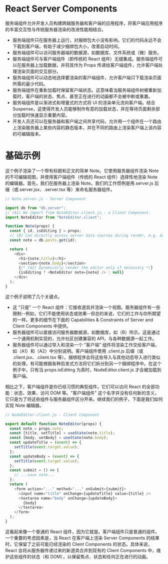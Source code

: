# React Server Components

服务端组件允许开发人员构建跨越服务器和客户端的应用程序，将客户端应用程序的丰富交互性与传统服务器渲染的改进性能相结合。

- 服务端组件只在服务器上运行，对捆绑包大小没有影响。它们的代码永远不会下载到客户端，有助于减少捆绑包大小，改善启动时间。
- 服务端组件可以访问服务器端的数据源，如数据库、文件系统或（微）服务。
- 服务端组件可与客户端组件（即传统的 React 组件）无缝集成。服务端组件可以在服务器上加载数据，并将其作为 Props 传递给客户端组件，允许客户端处理渲染页面的交互部分。
- 服务端组件可以动态地选择要渲染的客户端组件，允许客户端只下载渲染页面所需的最少代码。
- 服务端组件在重新加载时保留客户端状态。这意味着当服务端组件树被重新加载时，客户端的状态、焦点、甚至正在进行的动画都不会被中断或重置。
- 服务端组件是以渐进式和增量式的方式将 UI 的渲染单元流向客户端。结合 Suspense，这使得开发人员能够制作有意的加载状态，并在等待页面剩余部分加载时快速显示重要内容。
- 开发人员还可以在服务器和客户端之间共享代码，允许用一个组件在一个路由上渲染服务器上某些内容的静态版本，并在不同的路由上渲染客户端上该内容的可编辑版本。

# 基础示例

这个例子渲染了一个带有标题和正文的简单 Note。它使用服务器组件渲染 Note 的不可编辑视图，并使用客户端组件（传统的 React 组件）选择性地渲染 Note 的编辑器。首先，我们在服务器上渲染 Note。我们的工作惯例是用.server.js 后缀（或.server.jsx、.server.tsx 等）来命名服务器组件。

```js
// Note.server.js - Server Component

import db from "db.server";
// (A1) We import from NoteEditor.client.js - a Client Component.
import NoteEditor from "NoteEditor.client";

function Note(props) {
  const { id, isEditing } = props;
  // (B) Can directly access server data sources during render, e.g. databases
  const note = db.posts.get(id);

  return (
    <div>
      <h1>{note.title}</h1>
      <section>{note.body}</section>
      {/* (A2) Dynamically render the editor only if necessary */}
      {isEditing ? <NoteEditor note={note} /> : null}
    </div>
  );
}
```

这个例子说明了几个关键点。

- 这 "只是" 一个 React 组件：它接收道具并渲染一个视图。服务器组件有一些限制--例如，它们不能使用状态或效果--但总的来说，它们的工作与你所期望的一样。更多的细节在下面的 Capabilities & Constraints of Server and Client Components 中提供。
- 服务器组件可以直接访问服务器数据源，如数据库，如（B）所示。这是通过一个通用机制实现的，允许社区创建兼容的 API，与各种数据源一起工作。
- 服务器组件可以通过导入和渲染一个 "客户端" 组件将渲染工作交给客户端，如（A1）和（A2）中分别说明。客户端组件使用 .client.js 后缀（或 .client.jsx、.client.tsx 等）。捆绑程序会将这些导入与其他动态导入进行类似的处理，有可能根据各种启发式方法将它们拆分到另一个捆绑程序中。在这个例子中，只有当 props.isEditing 为真时，NodeEditor.client.js 才会被加载到客户端。

相比之下，客户端组件是你已经习惯的典型组件。它们可以访问 React 的全部功能：状态、效果、访问 DOM 等。"客户端组件" 这个名字并没有任何新的含义，它只是为了将这些组件与服务器组件区分开来。继续我们的例子，下面是我们如何实现 Note 编辑器。

```js
// NodeEditor.client.js - Client Component

export default function NoteEditor(props) {
  const note = props.note;
  const [title, setTitle] = useState(note.title);
  const [body, setBody] = useState(note.body);
  const updateTitle = (event) => {
    setTitle(event.target.value);
  };
  const updateBody = (event) => {
    setTitle(event.target.value);
  };
  const submit = () => {
    // ...save note...
  };
  return (
    <form action="..." method="..." onSubmit={submit}>
      <input name="title" onChange={updateTitle} value={title} />
      <textarea name="body" onChange={updateBody}>
        {body}
      </textarea>
    </form>
  );
}
```

这看起来像一个普通的 React 组件，因为它就是。客户端组件只是普通的组件。一个重要的考虑因素是，当 React 在客户端上渲染 Server Components 的结果时，它保留了之前可能已经渲染的 Client Components 的状态。具体来说，React 会将从服务器传递过来的新道具合并到现有的 Client Components 中，维护这些组件的状态（和 DOM），以保留焦点、状态和任何正在进行的动画。
